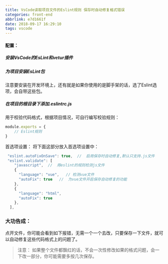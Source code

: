```yaml
---
title: VsCode读取项目文件的Eslint规则 保存时自动修复格式错误
categories: front-end
abbrlink: e7d1661f
date: 2018-09-17 16:29:10
tags: vscode
---
```


####  配置：
##### 安装VsCode的EsLint和vetur插件
##### 为项目安装EsLint包
注意要安装在开发环境上，还有就是如果你使用的是脚手架的话，选了Eslint选项，会自带这些包。
##### 在项目的根目录下添加.eslintrc.js
用于校验代码格式，根据项目情况，可自行编写校验规则：
```js
module.exports = {
    // Eslint规则
}
```
首选项设置：
将下面这部分放入首选项设置中：
```js
 "eslint.autoFixOnSave": true,  //  启用保存时自动修复,默认只支持.js文件
 "eslint.validate": [
    "javascript",  //  用eslint的规则检测js文件
    {
      "language": "vue",   // 检测vue文件
      "autoFix": true   //  为vue文件开启保存自动修复的功能
    },
    {
      "language": "html",
      "autoFix": true
    },
  ],

``` 

### 大功告成：
点开文件，你可能会看到如下报错，无需一个一个去改，只要保存一下文件，就可以自动修复这些代码格式上的问题了。

> 注意：
如果整个文件都飘红的话，不会一次性修改如果的格式问题，会一下改一部分，你可能需要多按几次保存。


